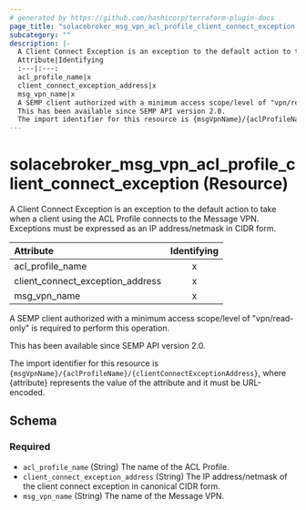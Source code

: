```yaml
---
# generated by https://github.com/hashicorp/terraform-plugin-docs
page_title: "solacebroker_msg_vpn_acl_profile_client_connect_exception Resource - solacebroker"
subcategory: ""
description: |-
  A Client Connect Exception is an exception to the default action to take when a client using the ACL Profile connects to the Message VPN. Exceptions must be expressed as an IP address/netmask in CIDR form.
  Attribute|Identifying
  :---|:---:
  acl_profile_name|x
  client_connect_exception_address|x
  msg_vpn_name|x
  A SEMP client authorized with a minimum access scope/level of "vpn/read-only" is required to perform this operation.
  This has been available since SEMP API version 2.0.
  The import identifier for this resource is {msgVpnName}/{aclProfileName}/{clientConnectExceptionAddress}, where {attribute} represents the value of the attribute and it must be URL-encoded.
---
```


# solacebroker_msg_vpn_acl_profile_client_connect_exception (Resource)

A Client Connect Exception is an exception to the default action to take when a client using the ACL Profile connects to the Message VPN. Exceptions must be expressed as an IP address/netmask in CIDR form.


Attribute|Identifying
:---|:---:
acl_profile_name|x
client_connect_exception_address|x
msg_vpn_name|x



A SEMP client authorized with a minimum access scope/level of "vpn/read-only" is required to perform this operation.

This has been available since SEMP API version 2.0.

The import identifier for this resource is `{msgVpnName}/{aclProfileName}/{clientConnectExceptionAddress}`, where {attribute} represents the value of the attribute and it must be URL-encoded.



<!-- schema generated by tfplugindocs -->
## Schema

### Required

- `acl_profile_name` (String) The name of the ACL Profile.
- `client_connect_exception_address` (String) The IP address/netmask of the client connect exception in canonical CIDR form.
- `msg_vpn_name` (String) The name of the Message VPN.
